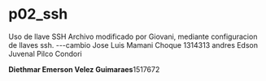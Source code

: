 # p02_ssh
Uso de llave SSH
Archivo modificado por Giovani, mediante configuracion de llaves ssh.
---cambio
Jose Luis Mamani Choque 1314313
andres 
Edson Juvenal Pilco Condori

**Diethmar Emerson Velez Guimaraes**1517672
